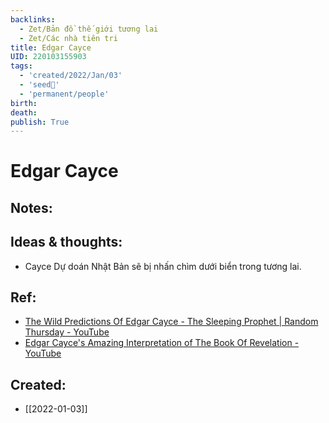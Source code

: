 ```yaml
---
backlinks:
  - Zet/Bản đồ thế giới tương lai
  - Zet/Các nhà tiên tri
title: Edgar Cayce
UID: 220103155903
tags:
  - 'created/2022/Jan/03'
  - 'seed🥜'
  - 'permanent/people'
birth:
death:
publish: True
---
```

# Edgar Cayce

## Notes:


## Ideas & thoughts:
- Cayce Dự doán Nhật Bản sẽ bị nhấn chìm dưới biển trong tương lai.


## Ref:
- [The Wild Predictions Of Edgar Cayce - The Sleeping Prophet | Random Thursday - YouTube](https://www.youtube.com/watch?v=KCg04Z5BeSA)
- [Edgar Cayce's Amazing Interpretation of The Book Of Revelation - YouTube](https://www.youtube.com/watch?v=vTc9IZH0Ed8)
## Created:
- [[2022-01-03]]
